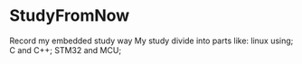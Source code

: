 # StudyFromNow
Record my embedded study way
My study divide into parts like: 
linux using; C and C++; STM32 and MCU;
